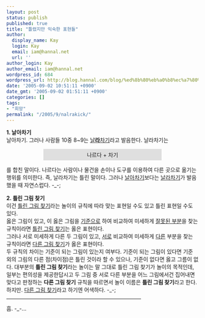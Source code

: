 ```yaml
---
layout: post
status: publish
published: true
title: "틀렸지만 익숙한 표현들"
author:
  display_name: Kay
  login: Kay
  email: iam@hannal.net
  url: ''
author_login: Kay
author_email: iam@hannal.net
wordpress_id: 684
wordpress_url: http://blog.hannal.com/blog/%ed%8b%80%eb%a0%b8%ec%a7%80%eb%a7%8c-%ec%9d%b5%ec%88%99%ed%95%9c-%ed%91%9c%ed%98%84%eb%93%a4/
date: '2005-09-02 10:51:11 +0900'
date_gmt: '2005-09-02 01:51:11 +0900'
categories: []
tags:
- "희망"
permalink: "/2005/9/nalrakick/"
---
```

<p><strong>1. 날아차기</strong><br />
날아차기. 그러나 사람들 10중 8~9는 <u>날<strong>라</strong>차기</u>라고 발음한다. 날라차기는</p>
<p style="margin: 0 auto 0; text-align: center; background-color: #DFDFDF; padding: 5px; width: 300px;">나르다 + 차기</p>
<p>를 합친 말이다. 나르다는 사람이나 물건을 손이나 도구를 이용하여 다른 곳으로 옮기는 행위를 의미한다. 즉, 날라차기는 틀린 말이다. 그러나 <u>날아차기</u>보다는 <u>날라차기</u>가 발음했을 때 자연스럽다. -_-;</p>
<p><strong>2. 틀린 그림 찾기</strong><br />
이건 <u>틀린 그림 찾기</u>라는 놀이의 규칙에 따라 맞는 표현일 수도 있고 틀린 표현일 수도 있다.<br />
옳은 그림이 있고, 이 옳은 그림을 <u>기준으로</u> 하여 비교하여 미세하게 <u>잘못된 부분</u>을 찾는 규칙이라면 <u>틀린 그림 찾기</u>는 옳은 표현이다.<br />
그러나 서로 미세하게 다른 두 그림이 있고, <u>서로</u> 비교하여 미세하게 <u>다른</u> 부분을 찾는 규칙이라면 <u>다른 그림 찾기</u>가 옳은 표현이다.<br />
두 규칙의 차이는 기준이 되는 그림이 있는지 여부다. 기준이 되는 그림이 있다면 기준 외의 그림의 다른 점(차이점)은 틀린 것이라 할 수 있으나, 기준이 없다면 옳고 그름이 없다. 대부분의 <strong>틀린 그림 찾기</strong>라는 놀이는 말 그대로 틀린 그림 찾기가 놀이의 목적인데, 일부는 편의성을 제공한답시고 두 그림 중 서로 다른 부분을 어느 그림에서건 집어내면 맞다고 판정하는 <strong>다른 그림 찾기</strong> 규칙을 따르면서 놀이 이름은 <strong>틀린 그림 찾기</strong>라고 한다.<br />
하지만. <u>다른 그림 찾기</u>라고 하기엔 어색하다. -_-;</p>
<hr width="70%" align="left" />
<p>흠. -_-...</p>
